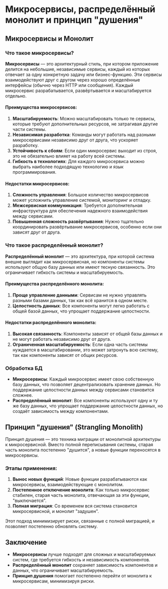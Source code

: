 
# Микросервисы, распределённый монолит и принцип "душения"

## Микросервисы и Монолит

### Что такое микросервисы?

**Микросервисы** — это архитектурный стиль, при котором приложение делится на небольшие, независимые сервисы, каждый из которых отвечает за одну конкретную задачу или бизнес-функцию. Эти сервисы взаимодействуют друг с другом через хорошо определённые интерфейсы (обычно через HTTP или сообщения). Каждый микросервис разрабатывается, развёртывается и масштабируется отдельно.

#### Преимущества микросервисов:
1. **Масштабируемость**: Можно масштабировать только те сервисы, которые требуют дополнительных ресурсов, не затрагивая другие части системы.
2. **Независимая разработка**: Команды могут работать над разными микросервисами независимо друг от друга, что ускоряет разработку.
3. **Устойчивость к сбоям**: Если один микросервис выходит из строя, это не обязательно влияет на работу всей системы.
4. **Гибкость в технологиях**: Для каждого микросервиса можно выбрать наиболее подходящую технологию и язык программирования.

#### Недостатки микросервисов:
1. **Сложность управления**: Большое количество микросервисов может усложнить управление системой, мониторинг и отладку.
2. **Межсервисная коммуникация**: Требуется дополнительная инфраструктура для обеспечения надежного взаимодействия между сервисами.
3. **Повышенная сложность развёртывания**: Нужно тщательно координировать развёртывание микросервисов, особенно если они зависят друг от друга.

### Что такое распределённый монолит?

**Распределённый монолит** — это архитектура, при которой система внешне выглядит как микросервисная, но компоненты системы используют общую базу данных или имеют тесную связанность. Это ограничивает гибкость системы и масштабируемость.

#### Преимущества распределённого монолита:
1. **Проще управление данными**: Сервисам не нужно управлять разными базами данных, так как всё хранится в одном месте.
2. **Целостность данных**: Все компоненты могут легко работать с общей базой данных, что упрощает поддержание целостности.

#### Недостатки распределённого монолита:
1. **Высокая связанность**: Компоненты зависят от общей базы данных и не могут работать независимо друг от друга.
2. **Ограниченная масштабируемость**: Если одна часть системы нуждается в масштабировании, это может затронуть всю систему, так как компоненты зависят от общих ресурсов.

### Обработка БД

- **Микросервисы**: Каждый микросервис имеет свою собственную базу данных, что позволяет децентрализовать хранение данных. Но поддержание целостности данных между сервисами становится сложнее.
- **Распределённый монолит**: Все компоненты используют одну и ту же базу данных, что упрощает поддержание целостности данных, но создаёт зависимость между компонентами.

## Принцип "душения" (Strangling Monolith)

Принцип душения — это техника миграции от монолитной архитектуры к микросервисной. Вместо полной переписывания системы, старая часть монолита постепенно "душится", а новые функции переносятся в микросервисы.

### Этапы применения:
1. **Вынос новых функций**: Новые функции разрабатываются как микросервисы, взаимодействующие с монолитом.
2. **Постепенное отключение монолита**: Как только микросервис стабилен, старая часть монолита, отвечающая за эти функции, "выключается".
3. **Полная миграция**: Со временем вся система становится микросервисной, и монолит "задушен".

Этот подход минимизирует риски, связанные с полной миграцией, и позволяет постепенно обновлять систему.

## Заключение

- **Микросервисы** лучше подходят для сложных и масштабируемых систем, где требуется гибкость и независимость компонентов.
- **Распределённый монолит** сохраняет зависимость компонентов и данных, что ограничивает масштабируемость.
- **Принцип душения** помогает постепенно перейти от монолита к микросервисам, минимизируя риски.

